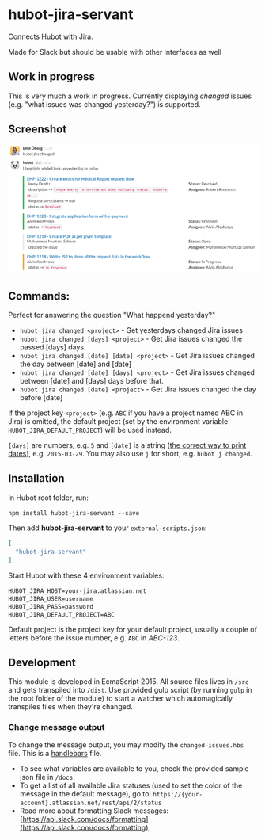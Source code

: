 # hubot-jira-servant

Connects Hubot with Jira.

Made for Slack but should be usable with other interfaces as well

## Work in progress
This is very much a work in progress. Currently displaying _changed_ issues (e.g. "what issues was changed yesterday?")  is supported.

## Screenshot

![Screenshot](https://raw.githubusercontent.com/emiloberg/hubot-jira-servant/master/docs/screenshot.png)


## Commands:
Perfect for answering the question "What happend yesterday?"

* `hubot jira changed <project>` - Get yesterdays changed Jira issues
* `hubot jira changed [days] <project>` - Get Jira issues changed the passed [days] days.
* `hubot jira changed [date] [date] <project>` - Get Jira issues changed the day between [date] and [date]
* `hubot jira changed [date] [days] <project>` - Get Jira issues changed between [date] and [days] days before that.
* `hubot jira changed [date] <project>` - Get Jira issues changed the day before [date]

If the project key `<project>` (e.g. `ABC` if you have a project named ABC in Jira) is omitted, the default project (set by the environment variable `HUBOT_JIRA_DEFAULT_PROJECT`) will be used instead.

`[days]` are numbers, e.g. `5` and `[date]` is a string ([the correct way to print dates](https://sv.wikipedia.org/wiki/ISO_8601)), e.g. `2015-03-29`. You may also use `j` for short, e.g. `hubot j changed`.

## Installation

In Hubot root folder, run:

```
npm install hubot-jira-servant --save
```

Then add **hubot-jira-servant** to your `external-scripts.json`:

```json
[
  "hubot-jira-servant"
]
```

Start Hubot with these 4 environment variables:

```
HUBOT_JIRA_HOST=your-jira.atlassian.net
HUBOT_JIRA_USER=username
HUBOT_JIRA_PASS=password
HUBOT_JIRA_DEFAULT_PROJECT=ABC
```
Default project is the project key for your default project, usually a couple of letters before the issue number, e.g. `ABC` in _ABC-123_.

## Development
This module is developed in EcmaScript 2015. All source files lives in `/src` and gets transpiled into `/dist`. Use provided gulp script (by running `gulp` in the root folder of the module) to start a watcher which automagically transpiles files when they're changed.

### Change message output
To change the message output, you may modify the `changed-issues.hbs` file. This is a [handlebars](handlebarsjs.com) file.

* To see what variables are available to you, check the provided sample json file in `/docs`.
* To get a list of all available Jira statuses (used to set the color of the message in the default message), go to: `https://{your-account}.atlassian.net/rest/api/2/status`
* Read more about formatting Slack messages: [https://api.slack.com/docs/formatting](https://api.slack.com/docs/formatting)